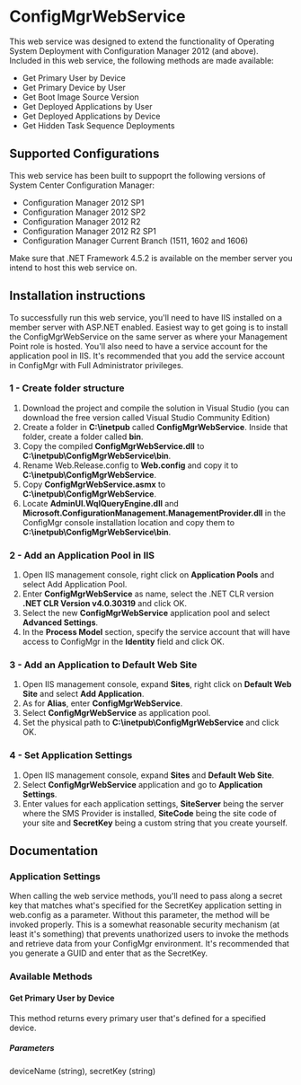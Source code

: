 # ConfigMgrWebService

This web service was designed to extend the functionality of Operating System Deployment with Configuration Manager 2012 (and above). Included in this web service, the following methods are made available:

- Get Primary User by Device
- Get Primary Device by User
- Get Boot Image Source Version
- Get Deployed Applications by User
- Get Deployed Applications by Device
- Get Hidden Task Sequence Deployments

## Supported Configurations
This web service has been built to suppoprt the following versions of System Center Configuration Manager:

- Configuration Manager 2012 SP1
- Configuration Manager 2012 SP2
- Configuration Manager 2012 R2
- Configuration Manager 2012 R2 SP1
- Configuration Manager Current Branch (1511, 1602 and 1606)

Make sure that .NET Framework 4.5.2 is available on the member server you intend to host this web service on.

## Installation instructions

To successfully run this web service, you'll need to have IIS installed on a member server with ASP.NET enabled. Easiest way to get going is to install the ConfigMgrWebService on the same server as where your Management Point role is hosted. You'll also need to have a service account for the application pool in IIS. It's recommended that you add the service account in ConfigMgr with Full Administrator privileges.

### 1 - Create folder structure
1. Download the project and compile the solution in Visual Studio (you can download the free version called Visual Studio Community Edition)
2. Create a folder in <b>C:\inetpub</b> called <b>ConfigMgrWebService</b>. Inside that folder, create a folder called <b>bin</b>.
3. Copy the compiled <b>ConfigMgrWebService.dll</b> to <b>C:\inetpub\ConfigMgrWebService\bin</b>.
4. Rename Web.Release.config to <b>Web.config</b> and copy it to <b>C:\inetpub\ConfigMgrWebService</b>.
5. Copy <b>ConfigMgrWebService.asmx</b> to <b>C:\inetpub\ConfigMgrWebService</b>.
6. Locate <b>AdminUI.WqlQueryEngine.dll</b> and <b>Microsoft.ConfigurationManagement.ManagementProvider.dll</b> in the ConfigMgr console installation location and copy them to <b>C:\inetpub\ConfigMgrWebService\bin</b>.

### 2 - Add an Application Pool in IIS
1. Open IIS management console, right click on <b>Application Pools</b> and select Add Application Pool.
2. Enter <b>ConfigMgrWebService</b> as name, select the .NET CLR version <b>.NET CLR Version v4.0.30319</b> and click OK.
3. Select the new <b>ConfigMgrWebService</b> application pool and select <b>Advanced Settings</b>.
4. In the <b>Process Model</b> section, specify the service account that will have access to ConfigMgr in the <b>Identity</b> field and click OK.

### 3 - Add an Application to Default Web Site
1. Open IIS management console, expand <b>Sites</b>, right click on <b>Default Web Site</b> and select <b>Add Application</b>.
2. As for <b>Alias</b>, enter <b>ConfigMgrWebService</b>.
3. Select <b>ConfigMgrWebService</b> as application pool.
4. Set the physical path to <b>C:\inetpub\ConfigMgrWebService</b> and click OK.

### 4 - Set Application Settings
1. Open IIS management console, expand <b>Sites</b> and <b>Default Web Site</b>.
2. Select <b>ConfigMgrWebService</b> application and go to <b>Application Settings</b>.
3. Enter values for each application settings, <b>SiteServer</b> being the server where the SMS Provider is installed, <b>SiteCode</b> being the site code of your site and <b>SecretKey</b> being a custom string that you create yourself.

## Documentation

### Application Settings
When calling the web service methods, you'll need to pass along a secret key that matches what's specified for the SecretKey application setting in web.config as a parameter. Without this parameter, the method will be invoked properly. This is a somewhat reasonable security mechanism (at least it's something) that prevents unathorized users to invoke the methods and retrieve data from your ConfigMgr environment. It's recommended that you generate a GUID and enter that as the SecretKey.

### Available Methods

#### Get Primary User by Device
This method returns every primary user that's defined for a specified device.
##### Parameters
deviceName (string), secretKey (string)
